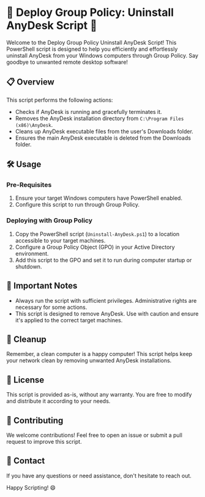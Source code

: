 # 🚀 Deploy Group Policy: Uninstall AnyDesk Script 🚀

Welcome to the Deploy Group Policy Uninstall AnyDesk Script! This PowerShell script is designed to help you efficiently and effortlessly uninstall AnyDesk from your Windows computers through Group Policy. Say goodbye to unwanted remote desktop software!

## 📋 Overview

This script performs the following actions:
- Checks if AnyDesk is running and gracefully terminates it.
- Removes the AnyDesk installation directory from `C:\Program Files (x86)\AnyDesk`.
- Cleans up AnyDesk executable files from the user's Downloads folder.
- Ensures the main AnyDesk executable is deleted from the Downloads folder.

## 🛠️ Usage

### Pre-Requisites
1. Ensure your target Windows computers have PowerShell enabled.
2. Configure this script to run through Group Policy.

### Deploying with Group Policy
1. Copy the PowerShell script (`Uninstall-AnyDesk.ps1`) to a location accessible to your target machines.
2. Configure a Group Policy Object (GPO) in your Active Directory environment.
3. Add this script to the GPO and set it to run during computer startup or shutdown.

## 🚨 Important Notes
- Always run the script with sufficient privileges. Administrative rights are necessary for some actions.
- This script is designed to remove AnyDesk. Use with caution and ensure it's applied to the correct target machines.

## 🧹 Cleanup
Remember, a clean computer is a happy computer! This script helps keep your network clean by removing unwanted AnyDesk installations.

## 📜 License
This script is provided as-is, without any warranty. You are free to modify and distribute it according to your needs.

## 🙌 Contributing
We welcome contributions! Feel free to open an issue or submit a pull request to improve this script.

## 📧 Contact
If you have any questions or need assistance, don't hesitate to reach out.

Happy Scripting! 😄
